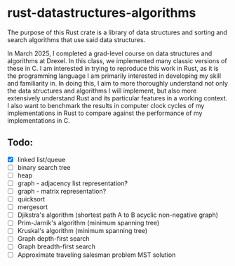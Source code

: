 # rust-datastructures-algorithms

The purpose of this Rust crate is a library of data structures and sorting and search algorithms that use said data structures.

In March 2025, I completed a grad-level course on data structures and algorithms at Drexel. In this class, we implemented many classic versions of these in C. I am interested in trying to reproduce this work in Rust, as it is the programming language I am primarily interested in developing my skill and familiarity in. In doing this, I aim to more thoroughly understand not only the data structures and algorithms I will implement, but also more extensively understand Rust and its particular features in a working context. I also want to benchmark the results in computer clock cycles of my implementations in Rust to compare against the performance of my implementations in C.

## Todo:
- [X] linked list/queue
- [ ] binary search tree
- [ ] heap
- [ ] graph - adjacency list representation?
- [ ] graph - matrix representation?
- [ ] quicksort
- [ ] mergesort
- [ ] Djikstra's algorithm (shortest path A to B acyclic non-negative graph)
- [ ] Prim-Jarnik's algorithm (minimum spanning tree)
- [ ] Kruskal's algorithm (minimum spanning tree)
- [ ] Graph depth-first search
- [ ] Graph breadth-first search
- [ ] Approximate traveling salesman problem MST solution
